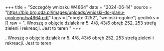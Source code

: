 +++
title = "Szczegóły wniosku W4864"
date = "2024-06-14"
source = "https://bip.brg.gda.pl/images/uploads/wnioski-do-planu-ogolnego/w4864.pdf"
tags = ["obręb: 0252", "wnioski-ogolne"]
geolinks = []
raw = ". Wnoszę o objęcie działek nr 5. 4/8, 43/6 obręb 252, 253 strefą zieleni i rekreacji. Jest to teren "
+++

. Wnoszę o objęcie działek nr 5. 4/8, 43/6 obręb 252, 253 strefą zieleni i rekreacji. Jest to teren



